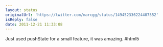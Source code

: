 ```yaml
---
layout: status
originalUrl: 'https://twitter.com/marcgg/status/149452336224407552'
isReply: false
date: 2011-12-21 11:33:08
---
```


Just used pushState for a small feature, it was amazing. #html5
